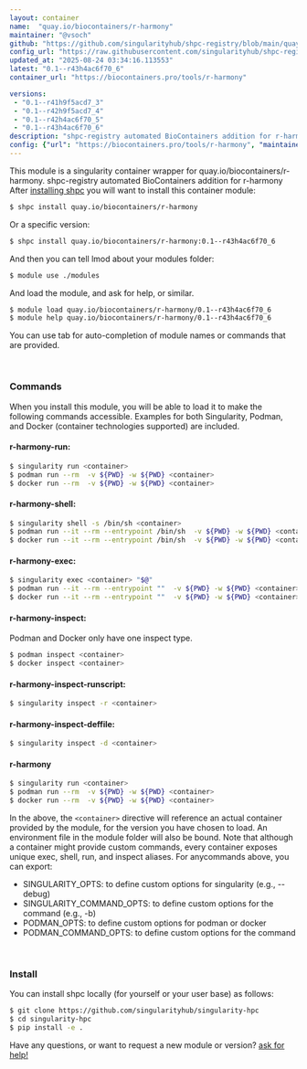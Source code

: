 ```yaml
---
layout: container
name:  "quay.io/biocontainers/r-harmony"
maintainer: "@vsoch"
github: "https://github.com/singularityhub/shpc-registry/blob/main/quay.io/biocontainers/r-harmony/container.yaml"
config_url: "https://raw.githubusercontent.com/singularityhub/shpc-registry/main/quay.io/biocontainers/r-harmony/container.yaml"
updated_at: "2025-08-24 03:34:16.113553"
latest: "0.1--r43h4ac6f70_6"
container_url: "https://biocontainers.pro/tools/r-harmony"

versions:
 - "0.1--r41h9f5acd7_3"
 - "0.1--r42h9f5acd7_4"
 - "0.1--r42h4ac6f70_5"
 - "0.1--r43h4ac6f70_6"
description: "shpc-registry automated BioContainers addition for r-harmony"
config: {"url": "https://biocontainers.pro/tools/r-harmony", "maintainer": "@vsoch", "description": "shpc-registry automated BioContainers addition for r-harmony", "latest": {"0.1--r43h4ac6f70_6": "sha256:d79d03066f8a704ad3ca4fa653d0e1e3eed2457a66d33f9e9fd93ddf0f66e857"}, "tags": {"0.1--r41h9f5acd7_3": "sha256:1fd01dbb8a21e4a10b2009513d6d34b85264fe6a11a8cd831a8111a8b99b7e1a", "0.1--r42h9f5acd7_4": "sha256:02a01d55d46df5ef85d305bece69df615b0c77bb0c0b91e9a2a4d588a3547a9f", "0.1--r42h4ac6f70_5": "sha256:dc93a4a12e6cec1dec913ff8f7053092a83ca18ee22c0b7eadc6eb6a6da5b73a", "0.1--r43h4ac6f70_6": "sha256:d79d03066f8a704ad3ca4fa653d0e1e3eed2457a66d33f9e9fd93ddf0f66e857"}, "docker": "quay.io/biocontainers/r-harmony"}
---
```


This module is a singularity container wrapper for quay.io/biocontainers/r-harmony.
shpc-registry automated BioContainers addition for r-harmony
After [installing shpc](#install) you will want to install this container module:


```bash
$ shpc install quay.io/biocontainers/r-harmony
```

Or a specific version:

```bash
$ shpc install quay.io/biocontainers/r-harmony:0.1--r43h4ac6f70_6
```

And then you can tell lmod about your modules folder:

```bash
$ module use ./modules
```

And load the module, and ask for help, or similar.

```bash
$ module load quay.io/biocontainers/r-harmony/0.1--r43h4ac6f70_6
$ module help quay.io/biocontainers/r-harmony/0.1--r43h4ac6f70_6
```

You can use tab for auto-completion of module names or commands that are provided.

<br>

### Commands

When you install this module, you will be able to load it to make the following commands accessible.
Examples for both Singularity, Podman, and Docker (container technologies supported) are included.

#### r-harmony-run:

```bash
$ singularity run <container>
$ podman run --rm  -v ${PWD} -w ${PWD} <container>
$ docker run --rm  -v ${PWD} -w ${PWD} <container>
```

#### r-harmony-shell:

```bash
$ singularity shell -s /bin/sh <container>
$ podman run --it --rm --entrypoint /bin/sh  -v ${PWD} -w ${PWD} <container>
$ docker run --it --rm --entrypoint /bin/sh  -v ${PWD} -w ${PWD} <container>
```

#### r-harmony-exec:

```bash
$ singularity exec <container> "$@"
$ podman run --it --rm --entrypoint ""  -v ${PWD} -w ${PWD} <container> "$@"
$ docker run --it --rm --entrypoint ""  -v ${PWD} -w ${PWD} <container> "$@"
```

#### r-harmony-inspect:

Podman and Docker only have one inspect type.

```bash
$ podman inspect <container>
$ docker inspect <container>
```

#### r-harmony-inspect-runscript:

```bash
$ singularity inspect -r <container>
```

#### r-harmony-inspect-deffile:

```bash
$ singularity inspect -d <container>
```



#### r-harmony

```bash
$ singularity run <container>
$ podman run --rm  -v ${PWD} -w ${PWD} <container>
$ docker run --rm  -v ${PWD} -w ${PWD} <container>
```


In the above, the `<container>` directive will reference an actual container provided
by the module, for the version you have chosen to load. An environment file in the
module folder will also be bound. Note that although a container
might provide custom commands, every container exposes unique exec, shell, run, and
inspect aliases. For anycommands above, you can export:

 - SINGULARITY_OPTS: to define custom options for singularity (e.g., --debug)
 - SINGULARITY_COMMAND_OPTS: to define custom options for the command (e.g., -b)
 - PODMAN_OPTS: to define custom options for podman or docker
 - PODMAN_COMMAND_OPTS: to define custom options for the command

<br>

### Install

You can install shpc locally (for yourself or your user base) as follows:

```bash
$ git clone https://github.com/singularityhub/singularity-hpc
$ cd singularity-hpc
$ pip install -e .
```

Have any questions, or want to request a new module or version? [ask for help!](https://github.com/singularityhub/singularity-hpc/issues)